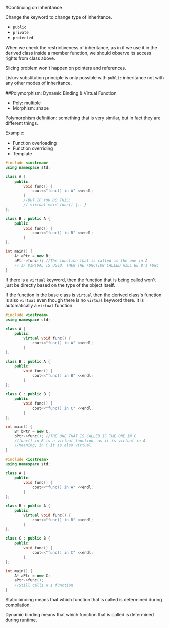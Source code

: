 #Continuing on Inheritance

Change the keyword to change type of inheritance.
- `public`
- `private`
- `protected`

When we check the restrictiveness of inheritance, as in
if we use it in the derived class inside a member function, we should
observe its access rights from class above.

Slicing problem won't happen on pointers and references.

Liskov substitution principle is only possible with `public` inheritance
not with any other modes of inheritance.

##Polymorphism: Dynamic Binding & Virtual Function

- Poly: multiple
- Morphism: shape

Polymorphism definition: something that is very similar, but in fact
they are different things.

Example: 
- Function overloading
- Function overriding
- Template

```cpp
#include <iostream>
using namespace std;

class A {
    public:
        void func() {
            cout<<"func() in A" <<endl;
        }
        //BUT IF YOU DO THIS:
        // virtual void func() {...}
};

class B : public A {
    public:
        void func() {
            cout<<"func() in B" <<endl;
        }
};

int main() {
    A* aPtr = new B;
    aPtr->func(); //The function that is called is the one in A
    // IF VIRTUAL IS USED, THEN THE FUNCTION CALLED WILL BE B's FUNC
}
```

If there is a `virtual` keyword, then the function that is being called won't just be
directly based on the type of the object itself.

If the function in the base class is `virtual` then the derived class's
function is also `virtual` even though there is no `virtual` keyword there. It is
automatically a `virtual` function.

```cpp
#include <iostream>
using namespace std;

class A {
    public:
        virtual void func() {
            cout<<"func() in A" <<endl;
        }
};

class B : public A {
    public:
        void func() {
            cout<<"func() in B" <<endl;
        }
};

class C : public B {
    public:
        void func() {
            cout<<"func() in C" <<endl;
        }
};

int main() {
    B* bPtr = new C;
    bPtr->func(); //THE ONE THAT IS CALLED IS THE ONE IN C
    //func() in B is a virtual function, as it is virtual in A
    //Meaning, in C it is also virtual.
}
```

```cpp
#include <iostream>
using namespace std;

class A {
    public:
        void func() {
            cout<<"func() in A" <<endl;
        }
};

class B : public A {
    public:
        virtual void func() {
            cout<<"func() in B" <<endl;
        }
};

class C : public B {
    public:
        void func() {
            cout<<"func() in C" <<endl;
        }
};

int main() {
    A* aPtr = new C;
    aPtr->func(); 
    //Still calls A's function
}
```

Static binding means that which function that is called is determined
during compilation. 

Dynamic binding means that which function that is called is determined
during runtime.